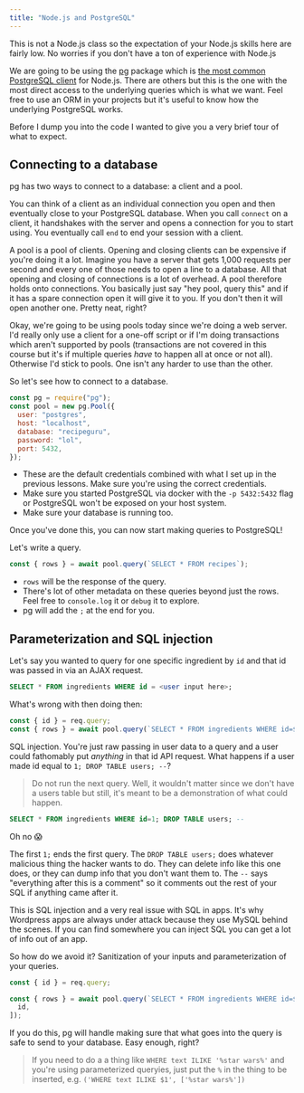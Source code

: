 ```yaml
---
title: "Node.js and PostgreSQL"
---
```


This is not a Node.js class so the expectation of your Node.js skills here are fairly low. No worries if you don't have a ton of experience with Node.js

We are going to be using the [pg][pg] package which is [the most common PostgreSQL client][trends] for Node.js. There are others but this is the one with the most direct access to the underlying queries which is what we want. Feel free to use an ORM in your projects but it's useful to know how the underlying PostgreSQL works.

Before I dump you into the code I wanted to give you a very brief tour of what to expect.

## Connecting to a database

pg has two ways to connect to a database: a client and a pool.

You can think of a client as an individual connection you open and then eventually close to your PostgreSQL database. When you call `connect` on a client, it handshakes with the server and opens a connection for you to start using. You eventually call `end` to end your session with a client.

A pool is a pool of clients. Opening and closing clients can be expensive if you're doing it a lot. Imagine you have a server that gets 1,000 requests per second and every one of those needs to open a line to a database. All that opening and closing of connections is a lot of overhead. A pool therefore holds onto connections. You basically just say "hey pool, query this" and if it has a spare connection open it will give it to you. If you don't then it will open another one. Pretty neat, right?

Okay, we're going to be using pools today since we're doing a web server. I'd really only use a client for a one-off script or if I'm doing transactions which aren't supported by pools (transactions are not covered in this course but it's if multiple queries _have_ to happen all at once or not all). Otherwise I'd stick to pools. One isn't any harder to use than the other.

So let's see how to connect to a database.

```javascript
const pg = require("pg");
const pool = new pg.Pool({
  user: "postgres",
  host: "localhost",
  database: "recipeguru",
  password: "lol",
  port: 5432,
});
```

- These are the default credentials combined with what I set up in the previous lessons. Make sure you're using the correct credentials.
- Make sure you started PostgreSQL via docker with the `-p 5432:5432` flag or PostgreSQL won't be exposed on your host system.
- Make sure your database is running too.

Once you've done this, you can now start making queries to PostgreSQL!

Let's write a query.

```javascript
const { rows } = await pool.query(`SELECT * FROM recipes`);
```

- `rows` will be the response of the query.
- There's lot of other metadata on these queries beyond just the rows. Feel free to `console.log` it or `debug` it to explore.
- pg will add the `;` at the end for you.

## Parameterization and SQL injection

Let's say you wanted to query for one specific ingredient by `id` and that id was passed in via an AJAX request.

```sql
SELECT * FROM ingredients WHERE id = <user input here>;
```

What's wrong with then doing then:

```javascript
const { id } = req.query;
const { rows } = await pool.query(`SELECT * FROM ingredients WHERE id=${id}`);
```

SQL injection. You're just raw passing in user data to a query and a user could fathomably put _anything_ in that id API request. What happens if a user made id equal to `1; DROP TABLE users; --`?

> Do not run the next query. Well, it wouldn't matter since we don't have a users table but still, it's meant to be a demonstration of what could happen.

```sql
SELECT * FROM ingredients WHERE id=1; DROP TABLE users; --
```

Oh no 😱

The first `1;` ends the first query. The `DROP TABLE users;` does whatever malicious thing the hacker wants to do. They can delete info like this one does, or they can dump info that you don't want them to. The `--` says "everything after this is a comment" so it comments out the rest of your SQL if anything came after it.

This is SQL injection and a very real issue with SQL in apps. It's why Wordpress apps are always under attack because they use MySQL behind the scenes. If you can find somewhere you can inject SQL you can get a lot of info out of an app.

So how do we avoid it? Sanitization of your inputs and parameterization of your queries.

```javascript
const { id } = req.query;

const { rows } = await pool.query(`SELECT * FROM ingredients WHERE id=$1`, [
  id,
]);
```

If you do this, pg will handle making sure that what goes into the query is safe to send to your database. Easy enough, right?

> If you need to do a a thing like `WHERE text ILIKE '%star wars%'` and you're using parameterized queryies, just put the `%` in the thing to be inserted, e.g. `('WHERE text ILIKE $1', ['%star wars%'])`

[pg]: https://node-postgres.com/
[trends]: https://npmtrends.com/knex-vs-objection-vs-pg-vs-sequelize-vs-typeorm
